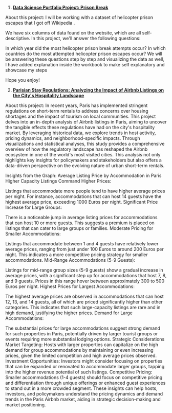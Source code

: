 1. **[Data Science Portfolio Project: Prison Break](https://gist.github.com/nmsalama007/81a0804d36646772885f1874af0d3d3b)**

About this project:
I will be working with a dataset of helicopter prison escapes that I got off Wikipedia .

We have six columns of data found on the website, which are all self-descriptive. In this project, we'll answer the following questions:

In which year did the most helicopter prison break attempts occur?
In which countries do the most attempted helicopter prison escapes occur?
We will be answering these questions step by step and visualizing the data as well, I have added explanation inside the workbook to make self explanatory and showcase my steps

Hope you enjoy!

2. **[Parisian Stay Regulations: Analyzing the Impact of Airbnb Listings on the City's Hospitality Landscape](https://gist.github.com/nmsalama007/ebc85ac3fd6b00e274829f6b06ff4b35)**

About this project:
In recent years, Paris has implemented stringent regulations on short-term rentals to address concerns over housing shortages and the impact of tourism on local communities. This project delves into an in-depth analysis of Airbnb listings in Paris, aiming to uncover the tangible effects these regulations have had on the city's hospitality market. By leveraging historical data, we explore trends in host activity, pricing dynamics, and neighborhood-specific impacts. Through visualizations and statistical analyses, this study provides a comprehensive overview of how the regulatory landscape has reshaped the Airbnb ecosystem in one of the world's most visited cities. This analysis not only highlights key insights for policymakers and stakeholders but also offers a data-driven perspective on the evolving nature of urban short-term rentals.

Insights from the Graph: Average Listing Price by Accommodation in Paris
Higher Capacity Listings Command Higher Prices:

Listings that accommodate more people tend to have higher average prices per night. For instance, accommodations that can host 14 guests have the highest average price, exceeding 1000 Euros per night.
Significant Price Increase for Large Groups:

There is a noticeable jump in average listing prices for accommodations that can host 10 or more guests. This suggests a premium is placed on listings that can cater to large groups or families.
Moderate Pricing for Smaller Accommodations:

Listings that accommodate between 1 and 4 guests have relatively lower average prices, ranging from just under 100 Euros to around 200 Euros per night. This indicates a more competitive pricing strategy for smaller accommodations.
Mid-Range Accommodations (5-9 Guests):

Listings for mid-range group sizes (5-9 guests) show a gradual increase in average prices, with a significant step up for accommodations that host 7, 8, and 9 guests. Prices in this range hover between approximately 300 to 500 Euros per night.
Highest Prices for Largest Accommodations:

The highest average prices are observed in accommodations that can host 12, 13, and 14 guests, all of which are priced significantly higher than other categories. This indicates that such large-capacity listings are rare and in high demand, justifying the higher prices.
Demand for Large Accommodations:

The substantial prices for large accommodations suggest strong demand for such properties in Paris, potentially driven by larger tourist groups or events requiring more substantial lodging options.
Strategic Considerations
Market Targeting: Hosts with larger properties can capitalize on the high demand for group accommodations by maintaining or even increasing prices, given the limited competition and high average prices observed.
Investment Opportunities: Investors might consider focusing on properties that can be expanded or renovated to accommodate larger groups, tapping into the higher revenue potential of such listings.
Competitive Pricing: Smaller accommodations (1-4 guests) should focus on competitive pricing and differentiation through unique offerings or enhanced guest experiences to stand out in a more crowded segment.
These insights can help hosts, investors, and policymakers understand the pricing dynamics and demand trends in the Paris Airbnb market, aiding in strategic decision-making and market positioning.
